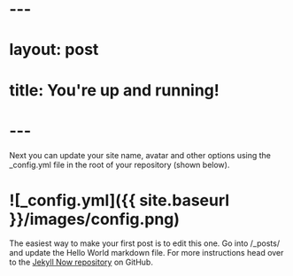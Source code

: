 # ---
# layout: post
# title: You're up and running!
# ---

Next you can update your site name, avatar and other options using the _config.yml file in the root of your repository (shown below).

# ![_config.yml]({{ site.baseurl }}/images/config.png)

The easiest way to make your first post is to edit this one. Go into /_posts/ and update the Hello World markdown file. For more instructions head over to the [Jekyll Now repository](https://github.com/barryclark/jekyll-now) on GitHub.
